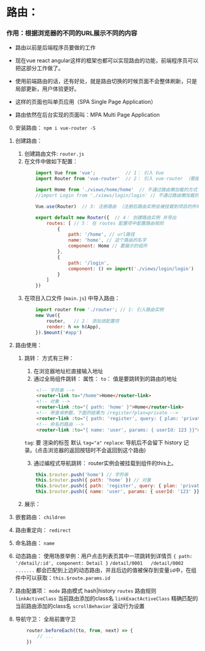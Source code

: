 # 路由：
### 作用：根据浏览器的不同的URL展示不同的内容

- 路由以前是后端程序员要做的工作
- 现在vue react angular这样的框架也都可以实现路由的功能，前端程序员可以把这部分工作做了。
- 使用前端路由的话，还有好处，就是路由切换的时候页面不会整体刷新，只是局部更新，用户体验更好。
- 这样的页面也叫单页应用（SPA  Single Page Application）

- 路由依然在后台实现的页面叫：MPA Multi Page Application

0. 安装路由： `npm i vue-router -S`

1. 创建路由：
    1. 创建路由文件: `router.js`
    2. 在文件中做如下配置：
        ```js
            import Vue from 'vue';           // 1： 引入 Vue
            import Router from 'vue-router'  // 2： 引入 vue-router （需提前安装）

            import Home from './views/home/home'  // 不通过路由懒加载的方式
            //import Login from './views/login/login' // 不通过路由懒加载的方式

            Vue.use(Router)  // 3: 注册路由 （注册后路由实例会被挂载到项目的所有子组件实例的 $route 上 ### 这句需要重点理解 ###）

            export default new Router({  // 4： 创建路由实例 并导出
                routes: [ // 5： 在 routes 配置项中配置路由规则
                    {
                        path: '/home', // url路径
                        name: 'home', // 这个路由的名字
                        component: Home // 要展示的组件
                    },
                    {
                        path: '/login',
                        component: () => import('./views/login/login')  // 按需加载|路由懒加载|动态加载
                    }
                ]
            })
        ```
    3. 在项目入口文件 (`main.js`) 中导入路由： 
        ```js
            import router from './router'; // 1: 引入路由实例
            new Vue({
                router,   // 2： 添加进配置项
                render: h => h(App),
            }).$mount('#app')
        ```

2. 路由使用：
    1. 跳转：
       方式有三种：
       1. 在浏览器地址栏直接输入地址
       2. 通过全局组件跳转：
        <router-link> 属性：
        `to`： 值是要跳转到的路由的地址
           ``` html
            <!-- 字符串 -->
            <router-link to="/home">Home</router-link>
            <!-- 对象 -->
            <router-link :to="{ path: 'home' }">Home</router-link>
            <!-- 带查询参数，下面的结果为 /register?plan=private -->
            <router-link :to="{ path: 'register', query: { plan: 'private' }}">Register</router-link>
            <!-- 命名的路由 -->
            <router-link :to="{ name: 'user', params: { userId: 123 }}">User</router-link>
           ```
        `tag`: 要 <router-link> 渲染的标签  默认 `tag="a"`
        `replace`: 导航后不会留下 history 记录。(点击浏览器的返回按钮时不会返回到这个路由)

       3. 通过编程式导航跳转：   router实例会被挂载到组件的this上。
        ```js
            this.$router.push('home') // 字符串
            this.$router.push({ path: 'home' }) // 对象
            this.$router.push({ path: 'register', query: { plan: 'private' }}) // 带查询参数，变成 /register?plan=private
            this.$router.push({ name: 'user', params: { userId: '123' }}) // 命名的路由
        ```
    2. 展示：<router-view>

3. 嵌套路由： `children`

4. 路由重定向： `redirect`

5. 命名路由： `name`

6. 动态路由：  使用场景举例：用户点击列表页其中一项跳转到详情页
    `{ path: '/detail/:id', component: Detail }`
    `/detail/0001   /detail/0002  .......` 
    都会匹配到上边的动态路由，并且后边的值被保存到变量`id`中，在组件中可以获取：`this.$route.params.id `
    
7. 路由配置项： 
    `mode`    路由模式  hash|history
    `routes`  路由规则
    `linkActiveClass`  当前路由添加的class名
    `linkExactActiveClass` 精确匹配的当前路由添加的class名
    `scrollBehavior` 滚动行为设置

8. 导航守卫：
    全局前置守卫
    ```js
        router.beforeEach((to, from, next) => {
            // ...
        })
    ```




